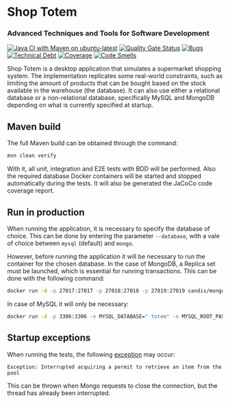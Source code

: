 # Shop Totem 
### Advanced Techniques and Tools for Software Development
[![Java CI with Maven on ubuntu-latest](https://github.com/FrancescoScandiffio/shop-totem/actions/workflows/maven_ubuntu.yml/badge.svg)](https://github.com/FrancescoScandiffio/shop-totem/actions/workflows/maven_ubuntu.yml)
[![Quality Gate Status](https://sonarcloud.io/api/project_badges/measure?project=FrancescoScandiffio_shop-totem&metric=alert_status)](https://sonarcloud.io/summary/new_code?id=FrancescoScandiffio_shop-totem)
[![Bugs](https://sonarcloud.io/api/project_badges/measure?project=FrancescoScandiffio_shop-totem&metric=bugs)](https://sonarcloud.io/summary/new_code?id=FrancescoScandiffio_shop-totem)
[![Technical Debt](https://sonarcloud.io/api/project_badges/measure?project=FrancescoScandiffio_shop-totem&metric=sqale_index)](https://sonarcloud.io/summary/new_code?id=FrancescoScandiffio_shop-totem)
[![Coverage](https://sonarcloud.io/api/project_badges/measure?project=FrancescoScandiffio_shop-totem&metric=coverage)](https://sonarcloud.io/summary/new_code?id=FrancescoScandiffio_shop-totem)
[![Code Smells](https://sonarcloud.io/api/project_badges/measure?project=FrancescoScandiffio_shop-totem&metric=code_smells)](https://sonarcloud.io/summary/new_code?id=FrancescoScandiffio_shop-totem)

Shop Totem is a desktop application that simulates a supermarket shopping system. The implementation replicates some real-world constraints, such as limiting the amount of products that can be bought based on the stock available in the warehouse (the database). It can also use either a relational database or a non-relational database, specifically MySQL and MongoDB depending on what is currently specified at startup. 


## Maven build
The full Maven build can be obtained through the command:
```bash
mvn clean verify
```
With it, all unit, integration and E2E tests with BDD will be performed. Also the required database Docker containers will be started and stopped automatically during the tests. It will also be generated the JaCoCo code coverage report. 

## Run in production

When running the application, it is necessary to specify the database of choice. This can be done by entering the parameter `--database`, with a vale of choice between `mysql` (default) and `mongo`.

However, before running the application it will be necessary to run the container for the chosen database. In the case of MongoDB, a Replica set must be launched, which is essential for running transactions. This can be done with the following command:

```bash
docker run -d -p 27017:27017 -p 27018:27018 -p 27019:27019 candis/mongo-replica-set
```

In case of MySQL it will only be necessary:

```bash
docker run -d -p 3306:3306 -e MYSQL_DATABASE=" totem" -e MYSQL_ROOT_PASSWORD="" -e MYSQL_ALLOW_EMPTY_PASSWORD="yes" mysql :8.0.28
```

## Startup exceptions

When running the tests, the following [exception](https://jira.mongodb.org/browse/JAVA-2091) may occur:
```
Exception: Interrupted acquiring a permit to retrieve an item from the pool
```
This can be thrown when Mongo requests to close the connection, but the thread has already been interrupted.

